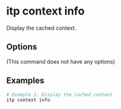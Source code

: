 # itp context info

Display the cached context.

## Options

(This command does not have any options)

## Examples

```bash
# Example 1: Display the cached context
itp context info
```
